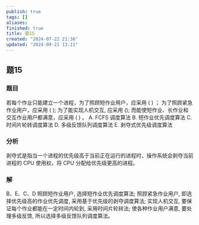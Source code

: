 ```yaml
---
publish: true
tags: []
aliases: 
finished: true
title: 题15
created: "2024-07-22 21:36"
updated: "2024-09-21 13:11"
---
```

## 题15
### 题目
若每个作业只能建立一个进程，为了照顾短作业用户，应采用 ( ) ；
为了照顾紧急作业用户，应采用 ( ); 
为了能实现人机交互, 应采用 (); 
而能使短作业、长作业和交互作业用户都满意，应采用 ( ) 。
A. FCFS 调度算法 
B. 短作业优先调度算法 
C. 时间片轮转调度算法
D. 多级反馈队列调度算法 
E. 剥夺式优先级调度算法
### 分析
剥夺式是指当一个进程的优先级高于当前正在运行的进程时，操作系统会剥夺当前进程的 CPU 使用权，将 CPU 分配给优先级更高的进程。
### 解
B、E、C、D
照顾短作业用户, 选择短作业优先调度算法; 照顾紧急作业用户, 即选择优先级高的作业优先调度, 采用基于优先级的剥夺调度算法; 实现人机交互, 要保证每个作业都能在一定时间内轮到, 采用时间片轮转法; 使各种作业用户满意, 要处理多级反馈, 所以选择多级反馈队列调度算法。